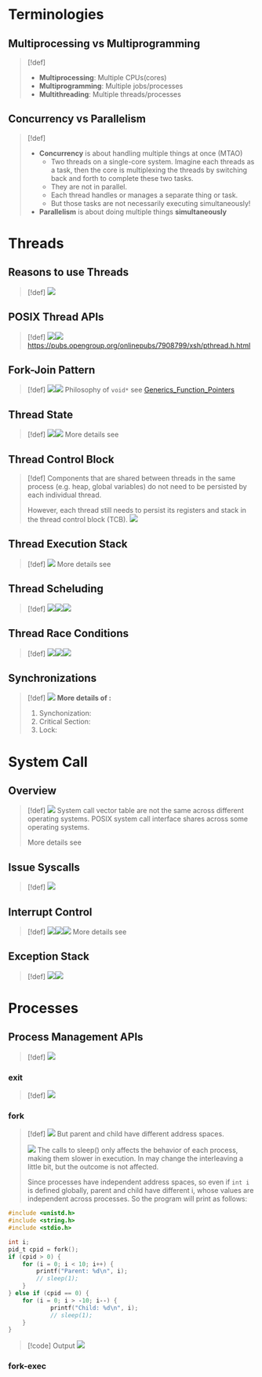 # Terminologies
## Multiprocessing vs Multiprogramming
> [!def]
> - **Multiprocessing**: Multiple CPUs(cores)
> - **Multiprogramming**: Multiple jobs/processes
> - **Multithreading**: Multiple threads/processes


## Concurrency vs Parallelism
> [!def]
> - **Concurrency** is about handling multiple things at once (MTAO)
> 	- Two threads on a single-core system. Imagine each threads as a task, then the core is multiplexing the threads by switching back and forth to complete these two tasks.
> 	- They are not in parallel.
> 	- Each thread handles or manages a separate thing or task.
> 	- But those tasks are not necessarily executing simultaneously!
> - **Parallelism** is about doing multiple things **simultaneously**




# Threads
## Reasons to use Threads
> [!def]
> ![](1_Threads_and_Processes.assets/image-20240228101125449.png)





## POSIX Thread APIs
> [!def]
> ![](1_Threads_and_Processes.assets/image-20240228095350198.png)![](1_Threads_and_Processes.assets/image-20240228095448378.png)
> https://pubs.opengroup.org/onlinepubs/7908799/xsh/pthread.h.html




## Fork-Join Pattern
> [!def]
> ![](1_Threads_and_Processes.assets/image-20240228095816975.png)![](1_Threads_and_Processes.assets/image-20240228095857220.png)
> Philosophy of `void*` see [Generics_Function_Pointers](../../Machine_Structures/1_C_Language/Generics_Function_Pointers.md)



## Thread State
> [!def]
> ![](1_Threads_and_Processes.assets/image-20240228094754941.png)![](1_Threads_and_Processes.assets/image-20240228094844657.png)
> More details see




## Thread Control Block
> [!def]
> Components that are shared between threads in the same process (e.g. heap, global variables) do not need to be persisted by each individual thread. 
> 
> However, each thread still needs to persist its registers and stack in the thread control block (TCB).
> ![](1_Threads_and_Processes.assets/image-20240228100635682.png)






## Thread Execution Stack
> [!def]
> ![](1_Threads_and_Processes.assets/image-20240228101012590.png)
> More details see 



## Thread Scheluding
> [!def]
> ![](1_Threads_and_Processes.assets/image-20240228101147830.png)![](1_Threads_and_Processes.assets/image-20240228101154249.png)![](1_Threads_and_Processes.assets/image-20240228101215692.png)



## Thread Race Conditions
> [!def]
> ![](1_Threads_and_Processes.assets/image-20240228101350704.png)![](1_Threads_and_Processes.assets/image-20240228101340820.png)![](1_Threads_and_Processes.assets/image-20240228101400699.png)


## Synchronizations
> [!def]
> ![](1_Threads_and_Processes.assets/image-20240228101433433.png)
> **More details of :**
> 1. Synchonization: 
> 2. Critical Section:
> 3. Lock: 




# System Call
## Overview
> [!def]
> ![](1_Threads_and_Processes.assets/image-20240228095102704.png)
> System call vector table are not the same across different operating systems. POSIX system call interface shares across some operating systems.
> 
> More details see


## Issue Syscalls
> [!def]
> ![](1_Threads_and_Processes.assets/image-20240228095255623.png)


## Interrupt Control
> [!def]
> ![](1_Threads_and_Processes.assets/image-20240228101737300.png)![](1_Threads_and_Processes.assets/image-20240228101817702.png)![](1_Threads_and_Processes.assets/image-20240228101826372.png)
> More details see 


## Exception Stack
> [!def]
> ![](1_Threads_and_Processes.assets/image-20240228102107992.png)![](1_Threads_and_Processes.assets/image-20240228102115827.png)



# Processes
## Process Management APIs
> [!def]
> ![](1_Threads_and_Processes.assets/image-20240228102712606.png)


### exit
> [!def]
> ![](1_Threads_and_Processes.assets/image-20240228102756335.png)



### fork
> [!def]
> ![](1_Threads_and_Processes.assets/image-20240228102811864.png)
> But parent and child have different address spaces.
> 
> ![](1_Threads_and_Processes.assets/image-20240228103105503.png)
> The calls to sleep() only affects the behavior of each process, making them slower in execution. In may change the interleaving a little bit, but the outcome is not affected.
> 
> Since processes have independent address spaces, so even if `int i` is defined globally, parent and child have different i, whose values are independent across processes. So the program will print as follows:
```c
#include <unistd.h>
#include <string.h>
#include <stdio.h>

int i;
pid_t cpid = fork();
if (cpid > 0) {
    for (i = 0; i < 10; i++) {
        printf("Parent: %d\n", i);
        // sleep(1);
    }
} else if (cpid == 0) {
    for (i = 0; i > ‐10; i‐‐) {
            printf("Child: %d\n", i);
            // sleep(1);
    }
}
```
> [!code] Output
> ![](1_Threads_and_Processes.assets/image-20240228104753647.png)


### fork-exec 



